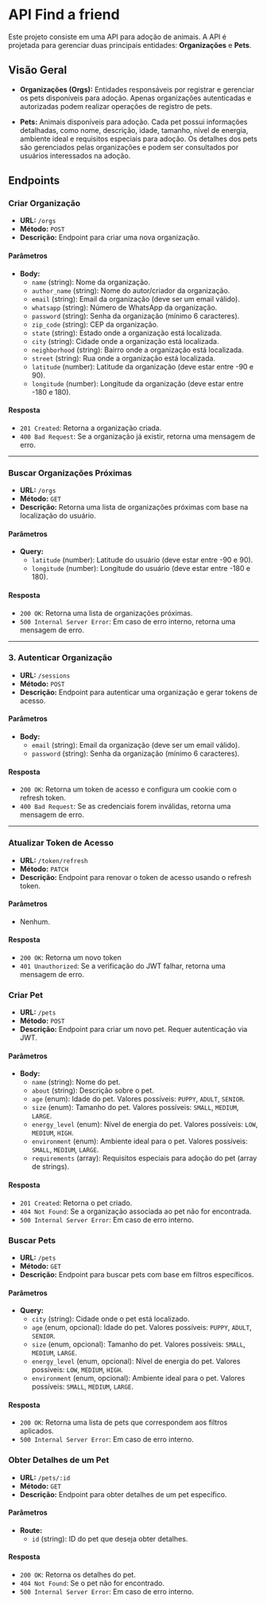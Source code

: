 # API Find a friend

Este projeto consiste em uma API para adoção de animais. A API é projetada para gerenciar duas principais entidades: **Organizações** e **Pets**. 

## Visão Geral

- **Organizações (Orgs):** Entidades responsáveis por registrar e gerenciar os pets disponíveis para adoção. Apenas organizações autenticadas e autorizadas podem realizar operações de registro de pets.

- **Pets:** Animais disponíveis para adoção. Cada pet possui informações detalhadas, como nome, descrição, idade, tamanho, nível de energia, ambiente ideal e requisitos especiais para adoção. Os detalhes dos pets são gerenciados pelas organizações e podem ser consultados por usuários interessados na adoção.

## Endpoints

### Criar Organização

- **URL:** `/orgs`
- **Método:** `POST`
- **Descrição:** Endpoint para criar uma nova organização.

#### Parâmetros

- **Body:**
  - `name` (string): Nome da organização.
  - `author_name` (string): Nome do autor/criador da organização.
  - `email` (string): Email da organização (deve ser um email válido).
  - `whatsapp` (string): Número de WhatsApp da organização.
  - `password` (string): Senha da organização (mínimo 6 caracteres).
  - `zip_code` (string): CEP da organização.
  - `state` (string): Estado onde a organização está localizada.
  - `city` (string): Cidade onde a organização está localizada.
  - `neighborhood` (string): Bairro onde a organização está localizada.
  - `street` (string): Rua onde a organização está localizada.
  - `latitude` (number): Latitude da organização (deve estar entre -90 e 90).
  - `longitude` (number): Longitude da organização (deve estar entre -180 e 180).

#### Resposta

- `201 Created`: Retorna a organização criada.
- `400 Bad Request`: Se a organização já existir, retorna uma mensagem de erro.

---

### Buscar Organizações Próximas

- **URL:** `/orgs`
- **Método:** `GET`
- **Descrição:** Retorna uma lista de organizações próximas com base na localização do usuário.

#### Parâmetros

- **Query:**
  - `latitude` (number): Latitude do usuário (deve estar entre -90 e 90).
  - `longitude` (number): Longitude do usuário (deve estar entre -180 e 180).

#### Resposta

- `200 OK`: Retorna uma lista de organizações próximas.
- `500 Internal Server Error`: Em caso de erro interno, retorna uma mensagem de erro.

---

### 3. Autenticar Organização

- **URL:** `/sessions`
- **Método:** `POST`
- **Descrição:** Endpoint para autenticar uma organização e gerar tokens de acesso.

#### Parâmetros

- **Body:**
  - `email` (string): Email da organização (deve ser um email válido).
  - `password` (string): Senha da organização (mínimo 6 caracteres).

#### Resposta

- `200 OK`: Retorna um token de acesso e configura um cookie com o refresh token.
- `400 Bad Request`: Se as credenciais forem inválidas, retorna uma mensagem de erro.

---

### Atualizar Token de Acesso

- **URL:** `/token/refresh`
- **Método:** `PATCH`
- **Descrição:** Endpoint para renovar o token de acesso usando o refresh token.

#### Parâmetros

- Nenhum.

#### Resposta

- `200 OK`: Retorna um novo token
- `401 Unauthorized`: Se a verificação do JWT falhar, retorna uma mensagem de erro.


### Criar Pet

- **URL:** `/pets`
- **Método:** `POST`
- **Descrição:** Endpoint para criar um novo pet. Requer autenticação via JWT.

#### Parâmetros

- **Body:**
  - `name` (string): Nome do pet.
  - `about` (string): Descrição sobre o pet.
  - `age` (enum): Idade do pet. Valores possíveis: `PUPPY`, `ADULT`, `SENIOR`.
  - `size` (enum): Tamanho do pet. Valores possíveis: `SMALL`, `MEDIUM`, `LARGE`.
  - `energy_level` (enum): Nível de energia do pet. Valores possíveis: `LOW`, `MEDIUM`, `HIGH`.
  - `environment` (enum): Ambiente ideal para o pet. Valores possíveis: `SMALL`, `MEDIUM`, `LARGE`.
  - `requirements` (array): Requisitos especiais para adoção do pet (array de strings).

#### Resposta

- `201 Created`: Retorna o pet criado.
- `404 Not Found`: Se a organização associada ao pet não for encontrada.
- `500 Internal Server Error`: Em caso de erro interno.

### Buscar Pets

- **URL:** `/pets`
- **Método:** `GET`
- **Descrição:** Endpoint para buscar pets com base em filtros específicos.

#### Parâmetros

- **Query:**
  - `city` (string): Cidade onde o pet está localizado.
  - `age` (enum, opcional): Idade do pet. Valores possíveis: `PUPPY`, `ADULT`, `SENIOR`.
  - `size` (enum, opcional): Tamanho do pet. Valores possíveis: `SMALL`, `MEDIUM`, `LARGE`.
  - `energy_level` (enum, opcional): Nível de energia do pet. Valores possíveis: `LOW`, `MEDIUM`, `HIGH`.
  - `environment` (enum, opcional): Ambiente ideal para o pet. Valores possíveis: `SMALL`, `MEDIUM`, `LARGE`.

#### Resposta

- `200 OK`: Retorna uma lista de pets que correspondem aos filtros aplicados.
- `500 Internal Server Error`: Em caso de erro interno.

### Obter Detalhes de um Pet

- **URL:** `/pets/:id`
- **Método:** `GET`
- **Descrição:** Endpoint para obter detalhes de um pet específico.

#### Parâmetros

- **Route:**
  - `id` (string): ID do pet que deseja obter detalhes.

#### Resposta

- `200 OK`: Retorna os detalhes do pet.
- `404 Not Found`: Se o pet não for encontrado.
- `500 Internal Server Error`: Em caso de erro interno.
